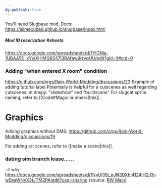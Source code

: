 ```yaml
---
dg-publish: true
---
```

You'll need [Slugbase](https://steamcommunity.com/sharedfiles/filedetails/?id=2933196558) mod.
Docs: https://slimecubed.github.io/slugbase/index.html

##### Mod ID reservation #sheets
https://docs.google.com/spreadsheets/d/1YlGNja-1UBAA51j_xYyjXHlMQ8S47I3RAfaw9rrvpUU/edit?gid=0#gid=0

### Adding "when entered X room" condition
https://github.com/orgs/Rain-World-Modding/discussions/23
Example of adding tutorial label
Potentially is helpful for a cutscenes as well
regarding cutscenes:
in dnspy: 
"slideshow" and "buildscene"
For slugcat sprite naming, refer to [[Code#Magic numbers|this]].
# Graphics
Adding graphics without DMS: https://github.com/orgs/Rain-World-Modding/discussions/19

For adding art scenes, refer to [[make a scene|this]].

### dating sim branch lease...... 
-# why
https://docs.google.com/spreadsheets/d/1NvUI05j_pJN3DXbi4124iH2J3r-wEeeWNyX3tJTM2PA/edit?usp=sharing
(source: [RW Main](https://discord.com/channels/291184728944410624/838185248981385256/1192167586796941312))